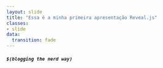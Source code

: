 ```yaml
---
layout: slide
title: "Essa é a minha primeira apresentação Reveal.js"
classes:
- slide
data:
  transition: fade
---
```


##### `$(blogging the nerd way)`
